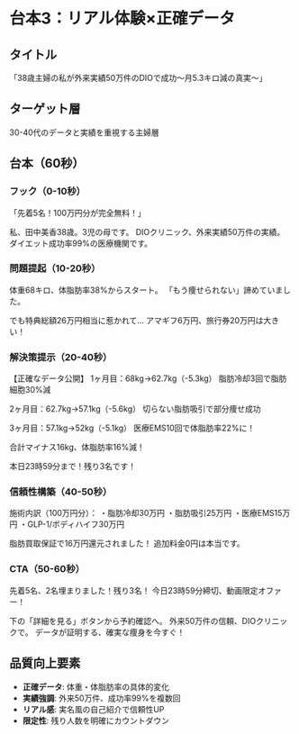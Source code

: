 # 台本3：リアル体験×正確データ

## タイトル
「38歳主婦の私が外来実績50万件のDIOで成功～月5.3キロ減の真実～」

## ターゲット層
30-40代のデータと実績を重視する主婦層

## 台本（60秒）

### フック（0-10秒）
「先着5名！100万円分が完全無料！」

私、田中美香38歳。3児の母です。
DIOクリニック、外来実績50万件の実績。
ダイエット成功率99%の医療機関です。

### 問題提起（10-20秒）
体重68キロ、体脂肪率38%からスタート。
「もう痩せられない」諦めていました。

でも特典総額26万円相当に惹かれて...
アマギフ6万円、旅行券20万円は大きい！

### 解決策提示（20-40秒）
【正確なデータ公開】
1ヶ月目：68kg→62.7kg（-5.3kg）
脂肪冷却3回で脂肪細胞30%減

2ヶ月目：62.7kg→57.1kg（-5.6kg）
切らない脂肪吸引で部分痩せ成功

3ヶ月目：57.1kg→52kg（-5.1kg）
医療EMS10回で体脂肪率22%に！

合計マイナス16kg、体脂肪率16%減！

本日23時59分まで！残り3名です！

### 信頼性構築（40-50秒）
施術内訳（100万円分）：
・脂肪冷却30万円
・脂肪吸引25万円
・医療EMS15万円
・GLP-1/ボディハイフ30万円

脂肪買取保証で16万円還元されました！
追加料金0円は本当です。

### CTA（50-60秒）
先着5名、2名埋まりました！残り3名！
今日23時59分締切、動画限定オファー！

下の「詳細を見る」ボタンから予約確認へ。
外来50万件の信頼、DIOクリニックで。
データが証明する、確実な痩身を今すぐ！

## 品質向上要素
- **正確データ**: 体重・体脂肪率の具体的変化
- **実績強調**: 外来50万件、成功率99%を複数回
- **リアル感**: 実名風の自己紹介で信頼性UP
- **限定性**: 残り人数を明確にカウントダウン